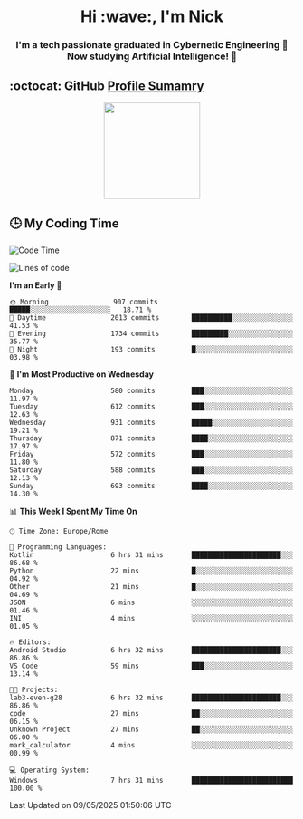 <h1 align="center">Hi :wave:, I'm Nick</h1>

<h3 align="center">I'm a tech passionate graduated in Cybernetic Engineering 🤖<br>
Now studying Artificial Intelligence! 🧠</h3>


## :octocat: GitHub <a href="https://github.com/vn7n24fzkq/github-profile-summary-cards">Profile Sumamry</a>

<p align="center">
   <img style="height:170px;display:inline-block"  src="http://github-profile-summary-cards.vercel.app/api/cards/profile-details?username=CodeClimberNT&theme=github_dark" />
<!--    <img style="height:170px;display:inline-block"  src="http://github-profile-summary-cards.vercel.app/api/cards/repos-per-language?username=CodeClimberNT&theme=github_dark&exclude=" /> -->
</p>

 ## :clock3: My Coding Time 
 
<!--START_SECTION:waka-->
![Code Time](http://img.shields.io/badge/Code%20Time-550%20hrs%206%20mins-blue)

![Lines of code](https://img.shields.io/badge/From%20Hello%20World%20I%27ve%20Written-5.0%20million%20lines%20of%20code-blue)

**I'm an Early 🐤** 

```text
🌞 Morning                907 commits         █████░░░░░░░░░░░░░░░░░░░░   18.71 % 
🌆 Daytime                2013 commits        ██████████░░░░░░░░░░░░░░░   41.53 % 
🌃 Evening                1734 commits        █████████░░░░░░░░░░░░░░░░   35.77 % 
🌙 Night                  193 commits         █░░░░░░░░░░░░░░░░░░░░░░░░   03.98 % 
```
📅 **I'm Most Productive on Wednesday** 

```text
Monday                   580 commits         ███░░░░░░░░░░░░░░░░░░░░░░   11.97 % 
Tuesday                  612 commits         ███░░░░░░░░░░░░░░░░░░░░░░   12.63 % 
Wednesday                931 commits         █████░░░░░░░░░░░░░░░░░░░░   19.21 % 
Thursday                 871 commits         ████░░░░░░░░░░░░░░░░░░░░░   17.97 % 
Friday                   572 commits         ███░░░░░░░░░░░░░░░░░░░░░░   11.80 % 
Saturday                 588 commits         ███░░░░░░░░░░░░░░░░░░░░░░   12.13 % 
Sunday                   693 commits         ████░░░░░░░░░░░░░░░░░░░░░   14.30 % 
```


📊 **This Week I Spent My Time On** 

```text
🕑︎ Time Zone: Europe/Rome

💬 Programming Languages: 
Kotlin                   6 hrs 31 mins       ██████████████████████░░░   86.68 % 
Python                   22 mins             █░░░░░░░░░░░░░░░░░░░░░░░░   04.92 % 
Other                    21 mins             █░░░░░░░░░░░░░░░░░░░░░░░░   04.69 % 
JSON                     6 mins              ░░░░░░░░░░░░░░░░░░░░░░░░░   01.46 % 
INI                      4 mins              ░░░░░░░░░░░░░░░░░░░░░░░░░   01.05 % 

🔥 Editors: 
Android Studio           6 hrs 32 mins       ██████████████████████░░░   86.86 % 
VS Code                  59 mins             ███░░░░░░░░░░░░░░░░░░░░░░   13.14 % 

🐱‍💻 Projects: 
lab3-even-g28            6 hrs 32 mins       ██████████████████████░░░   86.86 % 
code                     27 mins             ██░░░░░░░░░░░░░░░░░░░░░░░   06.15 % 
Unknown Project          27 mins             ██░░░░░░░░░░░░░░░░░░░░░░░   06.00 % 
mark_calculator          4 mins              ░░░░░░░░░░░░░░░░░░░░░░░░░   00.99 % 

💻 Operating System: 
Windows                  7 hrs 31 mins       █████████████████████████   100.00 % 
```


 Last Updated on 09/05/2025 01:50:06 UTC
<!--END_SECTION:waka-->

